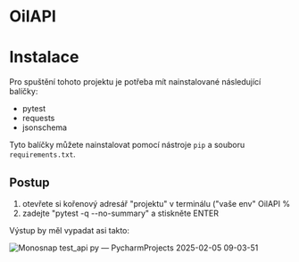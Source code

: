 # OilAPI

# Instalace

Pro spuštění tohoto projektu je potřeba mít nainstalované následující balíčky:

- pytest
- requests
- jsonschema

Tyto balíčky můžete nainstalovat pomocí nástroje `pip` a souboru `requirements.txt`.

## Postup

1. otevřete si kořenový adresář "projektu" v terminálu ("vaše env" OilAPI %
2. zadejte "pytest -q --no-summary" a stiskněte ENTER

Výstup by měl vypadat asi takto:

![Monosnap test_api py — PycharmProjects 2025-02-05 09-03-51](https://github.com/user-attachments/assets/401e5bea-d7ff-49fa-a136-05183468f3d7)

